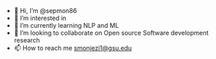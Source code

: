 - 👋 Hi, I’m @sepmon86
- 👀 I’m interested in 
- 🌱 I’m currently learning NLP and ML
- 💞️ I’m looking to collaborate on Open source Software development research 
- 📫 How to reach me smonjezi1@gsu.edu

<!---
sepmon86/sepmon86 is a ✨ special ✨ repository because its `README.md` (this file) appears on your GitHub profile.
You can click the Preview link to take a look at your changes.
--->
